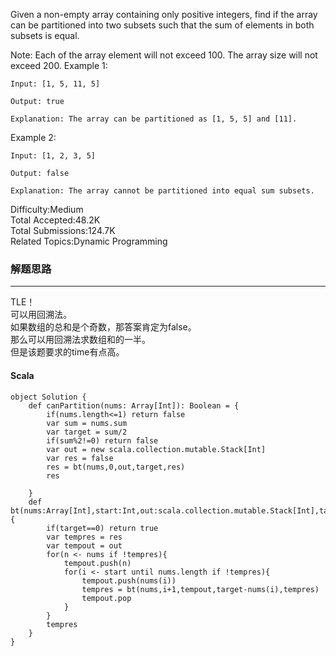 Given a non-empty array containing only positive integers, find if the array can be partitioned into two subsets such that the sum of elements in both subsets is equal.

Note:
Each of the array element will not exceed 100.
The array size will not exceed 200.
Example 1:
```
Input: [1, 5, 11, 5]

Output: true

Explanation: The array can be partitioned as [1, 5, 5] and [11].
```
Example 2:
```
Input: [1, 2, 3, 5]

Output: false

Explanation: The array cannot be partitioned into equal sum subsets.
```

Difficulty:Medium  
Total Accepted:48.2K  
Total Submissions:124.7K  
Related Topics:Dynamic Programming

### 解题思路



----
TLE！  
可以用回溯法。  
如果数组的总和是个奇数，那答案肯定为false。  
那么可以用回溯法求数组和的一半。  
但是该题要求的time有点高。
#### Scala
```
object Solution {
    def canPartition(nums: Array[Int]): Boolean = {
        if(nums.length<=1) return false
        var sum = nums.sum
        var target = sum/2
        if(sum%2!=0) return false
        var out = new scala.collection.mutable.Stack[Int]
        var res = false
        res = bt(nums,0,out,target,res)
        res
        
    }
    def bt(nums:Array[Int],start:Int,out:scala.collection.mutable.Stack[Int],target:Int,res:Boolean):Boolean={
        if(target==0) return true
        var tempres = res
        var tempout = out
        for(n <- nums if !tempres){
            tempout.push(n)
            for(i <- start until nums.length if !tempres){
                tempout.push(nums(i))
                tempres = bt(nums,i+1,tempout,target-nums(i),tempres)
                tempout.pop
            }
        }
        tempres
    }
}
```